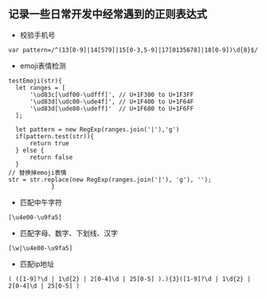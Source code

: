 ## 记录一些日常开发中经常遇到的正则表达式
- 校验手机号
```
var pattern=/^(13[0-9]|14[579]|15[0-3,5-9]|17[0135678]|18[0-9])\d{8}$/
```
- emoji表情检测  
```
testEmoji(str){
  let ranges = [
      '\ud83c[\udf00-\udfff]', // U+1F300 to U+1F3FF
      '\ud83d[\udc00-\ude4f]', // U+1F400 to U+1F64F
      '\ud83d[\ude80-\udeff]'  // U+1F680 to U+1F6FF
  ];

  let pattern = new RegExp(ranges.join('|'),'g')
  if(pattern.test(str)){
      return true
  } else {
      return false
  }
// 替换掉emoji表情
str = str.replace(new RegExp(ranges.join('|'), 'g'), '');
            }
```  
- 匹配中午字符  
```
[\u4e00-\u9fa5]
```    
- 匹配字母、数字、下划线、汉字
```
[\w|\u4e00-\u9fa5]
```  
- 匹配ip地址  
```
( ([1-9]?\d | 1\d{2} | 2[0-4]\d | 25[0-5] ).){3}([1-9]?\d | 1\d{2} | 2[0-4]\d | 25[0-5] )
```